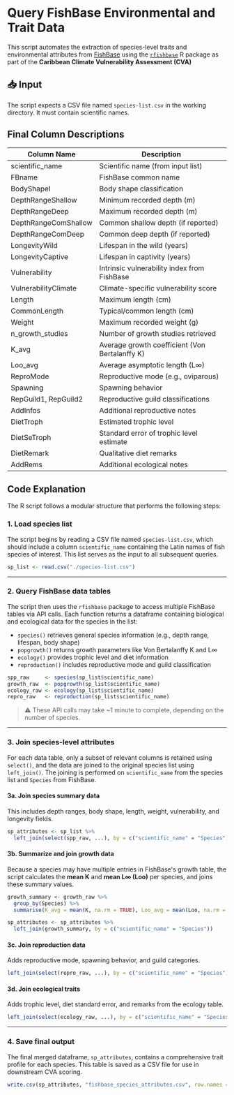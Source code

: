 # Query FishBase Environmental and Trait Data
This script automates the extraction of species-level traits and environmental attributes from [FishBase](https://www.fishbase.org) using the [`rfishbase`](https://github.com/ropensci/rfishbase) R package as part of the **Caribbean Climate Vulnerability Assessment (CVA)** 

## 📥 Input
The script expects a CSV file named `species-list.csv` in the working directory. It must contain scientific names. 

## Final Column Descriptions
| Column Name          | Description                                    |
| -------------------- | ---------------------------------------------- |
| scientific\_name     | Scientific name (from input list)              |
| FBname               | FishBase common name                           |
| BodyShapeI           | Body shape classification                      |
| DepthRangeShallow    | Minimum recorded depth (m)                     |
| DepthRangeDeep       | Maximum recorded depth (m)                     |
| DepthRangeComShallow | Common shallow depth (if reported)             |
| DepthRangeComDeep    | Common deep depth (if reported)                |
| LongevityWild        | Lifespan in the wild (years)                   |
| LongevityCaptive     | Lifespan in captivity (years)                  |
| Vulnerability        | Intrinsic vulnerability index from FishBase    |
| VulnerabilityClimate | Climate-specific vulnerability score           |
| Length               | Maximum length (cm)                            |
| CommonLength         | Typical/common length (cm)                     |
| Weight               | Maximum recorded weight (g)                    |
| n\_growth\_studies   | Number of growth studies retrieved             |
| K\_avg               | Average growth coefficient (Von Bertalanffy K) |
| Loo\_avg             | Average asymptotic length (L∞)                 |
| ReproMode            | Reproductive mode (e.g., oviparous)            |
| Spawning             | Spawning behavior                              |
| RepGuild1, RepGuild2 | Reproductive guild classifications             |
| AddInfos             | Additional reproductive notes                  |
| DietTroph            | Estimated trophic level                        |
| DietSeTroph          | Standard error of trophic level estimate       |
| DietRemark           | Qualitative diet remarks                       |
| AddRems              | Additional ecological notes                    |

## Code Explanation

The R script follows a modular structure that performs the following steps:

### 1. Load species list

The script begins by reading a CSV file named `species-list.csv`, which should include a column `scientific_name` containing the Latin names of fish species of interest. This list serves as the input to all subsequent queries.

```r
sp_list <- read.csv("./species-list.csv")
```

---

### 2. Query FishBase data tables

The script then uses the `rfishbase` package to access multiple FishBase tables via API calls. Each function returns a dataframe containing biological and ecological data for the species in the list:

- `species()` retrieves general species information (e.g., depth range, lifespan, body shape)
- `popgrowth()` returns growth parameters like Von Bertalanffy K and L∞
- `ecology()` provides trophic level and diet information
- `reproduction()` includes reproductive mode and guild classification

```r
spp_raw     <- species(sp_list$scientific_name)
growth_raw  <- popgrowth(sp_list$scientific_name)
ecology_raw <- ecology(sp_list$scientific_name)
repro_raw   <- reproduction(sp_list$scientific_name)
```

> ⚠️ These API calls may take ~1 minute to complete, depending on the number of species.

---

### 3. Join species-level attributes

For each data table, only a subset of relevant columns is retained using `select()`, and the data are joined to the original species list using `left_join()`. The joining is performed on `scientific_name` from the species list and `Species` from FishBase.

#### 3a. Join species summary data

This includes depth ranges, body shape, length, weight, vulnerability, and longevity fields.

```r
sp_attributes <- sp_list %>%
  left_join(select(spp_raw, ...), by = c("scientific_name" = "Species"))
```

#### 3b. Summarize and join growth data

Because a species may have multiple entries in FishBase's growth table, the script calculates the **mean K** and **mean L∞ (Loo)** per species, and joins these summary values.

```r
growth_summary <- growth_raw %>%
  group_by(Species) %>%
  summarise(K_avg = mean(K, na.rm = TRUE), Loo_avg = mean(Loo, na.rm = TRUE), ...)
```

```r
sp_attributes <- sp_attributes %>%
  left_join(growth_summary, by = c("scientific_name" = "Species"))
```

#### 3c. Join reproduction data

Adds reproductive mode, spawning behavior, and guild categories.

```r
left_join(select(repro_raw, ...), by = c("scientific_name" = "Species"))
```

#### 3d. Join ecological traits

Adds trophic level, diet standard error, and remarks from the ecology table.

```r
left_join(select(ecology_raw, ...), by = c("scientific_name" = "Species"))
```

---

### 4. Save final output

The final merged dataframe, `sp_attributes`, contains a comprehensive trait profile for each species. This table is saved as a CSV file for use in downstream CVA scoring.

```r
write.csv(sp_attributes, "fishbase_species_attributes.csv", row.names = FALSE)
```
